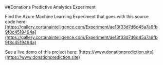 ##Donations Predictive Analytics Experiment

Find the Azure Machine Learning Experiment that goes with this source code here:
[https://gallery.cortanaintelligence.com/Experiment/ae13f33d7d6d45a7a9fb9f8c4519494a](https://gallery.cortanaintelligence.com/Experiment/ae13f33d7d6d45a7a9fb9f8c4519494a)

See a live demo of this project here:
[https://www.donationprediction.site](https://www.donationprediction.site)
